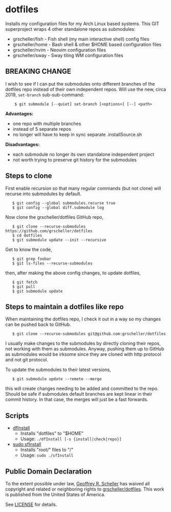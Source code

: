 # dotfiles

Installs my configuration files for my Arch Linux based systems.  This
GIT superproject wraps 4 other standalone repos as submodules:

* grscheller/fish - Fish shell (my main interactive shell) config files
* grscheller/home - Bash shell & other $HOME based configuration files
* grscheller/nvim - Neovim configuration files
* grscheller/sway - Sway tiling WM configuration files

## BREAKING CHANGE

I wish to see if I can put the submodules onto different
branches of the dotfiles repo instead of their own independent repos.
Will use the new, circa 2019, `set-branch` sub-sub-command:

```fish
    $ git submodule [--quiet] set-branch [<options>] [--] <path>
```

**Advantages:**

* one repo with multiple branches
* instead of 5 separate repos 
* no longer will have to keep in sync separate .installSource.sh

**Disadvantages:**

* each submodule no longer its own standalone independent project
* not worth trying to preserve git history for the submodules

## Steps to clone

First enable recursion so that many regular commands (but not clone)
will recurse into submodules by default.

```
   $ git config --global submodules.recurse true
   $ git config --global diff.submodule log
```

Now clone the grscheller/dotfiles GitHub repo,

```
   $ git clone --recurse-submodules https://github.com/grscheller/dotfiles
   $ cd dotfiles
   $ git submodule update --init --recursive
```

Get to know the code,

```
   $ git grep foobar
   $ git ls-files --recurse-submodules
```

then, after making the above config changes, to update dotfiles,

```
   $ git fetch
   $ git pull
   $ git submodule update
```

## Steps to maintain a dotfiles like repo

When maintaining the dotfiles repo, I check it out in a way so
my changes can be pushed back to GitHub.

```
   $ git clone --recurse-submodules git@github.com:grscheller/dotfiles
```

I usually make changes to the submodules by directly cloning their
repos, not working with them as submodules.  Anyway, pushing them up to
GitHub as submodules would be irksome since they are cloned with http
protocol and not git protocol.  

To update the submodules to their latest versions,

```
   $ git submodule update --remote --merge
```

this will create changes needing to be added and committed to the repo.
Should be safe if submodules default branches are kept linear in their
commit history.  In that case, the merges will just be a fast forwards.

## Scripts

* [dfInstall](dfInstall)
  * Installs "dotfiles" to "$HOME"
  * Usage: `./dfInstall [-s {install|check|repo}]`
* [sudo sfInstall](sfInstall)
  * Installs "root/" files to "/"
  * Usage: `sudo ./sfInstall`

## Public Domain Declaration

  To the extent possible under law,
  [Geoffrey R. Scheller](https://github.com/grscheller)
  has waived all copyright and related or neighboring rights
  to [grscheller/dotfiles](https://github.com/grscheller/dotfiles).
  This work is published from the United States of America.
</p>

See [LICENSE](LICENSE) for details.
